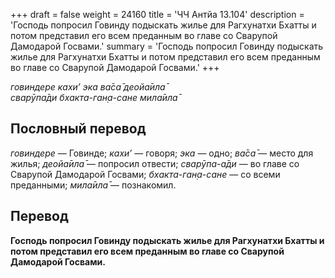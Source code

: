 +++
draft = false
weight = 24160
title = 'ЧЧ Антйа 13.104'
description = 'Господь попросил Говинду подыскать жилье для Рагхунатхи Бхатты и потом представил его всем преданным во главе со Сварупой Дамодарой Госвами.'
summary = 'Господь попросил Говинду подыскать жилье для Рагхунатхи Бхатты и потом представил его всем преданным во главе со Сварупой Дамодарой Госвами.'
+++

_говиндере кахи’ эка ва̄са̄ деойа̄ила̄  
сварӯпа̄ди бхакта-ган̣а-сане мила̄ила̄_

## Пословный перевод

_говиндере_ — Говинде; _кахи’_ — говоря; _эка_ — одно; _ва̄са̄_ — место для жилья; _деойа̄ила̄_ — попросил отвести; _сварӯпа_\-_а̄ди_ — во главе со Сварупой Дамодарой Госвами; _бхакта_\-_ган̣а_\-_сане_ — со всеми преданными; _мила̄ила̄_ — познакомил.

## Перевод

**Господь попросил Говинду подыскать жилье для Рагхунатхи Бхатты и потом представил его всем преданным во главе со Сварупой Дамодарой Госвами.**
